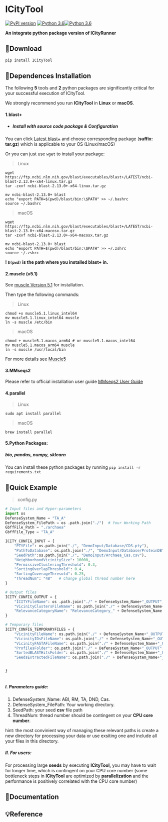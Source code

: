 # ICityTool	

[![PyPI version](https://img.shields.io/badge/pypi-v0.1-yellowgreen?logo=pypi&logoColor=yellow)](https://badge.fury.io/py/ICityTool) [![Python 3.6](https://img.shields.io/badge/python-3.6%7C3.7%7C3.8%7C3.9-yellowgreen?style=flat&logo=python&logoColor=yellow&color=blue)](https://badge.fury.io/py/ICityTool)[![Python 3.6](https://img.shields.io/badge/GitHub-repository-yellowgreen?style=flat&logo=github&logoColor=white&color=blue)](https://github.com/sysu-software-2022/ICityTool)

**An integrate python package version of ICityRunner**

## 🌟Download

```python
pip install ICityTool
```



## 🔌Dependences Installation

The following **5** tools and **2** python packages are significantly critical for your successful execution of ICityTool.

We strongly recommend you run **ICityTool** in **Linux** or **macOS**.



#### 1.blast+

- ##### Install with source code package & Configuration

You can click [Latest blast+](https://ftp.ncbi.nlm.nih.gov/blast/executables/blast+/LATEST/) and choose corresponding package (**suffix: tar.gz**) which is applicable to your OS (Linux/macOS)

Or you can just use `wget` to install your package:



> Linux

```shell
wget https://ftp.ncbi.nlm.nih.gov/blast/executables/blast+/LATEST/ncbi-blast-2.13.0+-x64-linux.tar.gz
tar -zxvf ncbi-blast-2.13.0+-x64-linux.tar.gz
```



```shell
mv ncbi-blast-2.13.0+ blast
echo "export PATH=$(pwd)/blast/bin:\$PATH" >> ~/.bashrc
source ~/.bashrc
```



> macOS

```shell
wget https://ftp.ncbi.nlm.nih.gov/blast/executables/blast+/LATEST/ncbi-blast-2.13.0+-x64-macosx.tar.gz
tar -zxvf ncbi-blast-2.13.0+-x64-macosx.tar.gz
```



```shell
mv ncbi-blast-2.13.0+ blast
echo "export PATH=$(pwd)/blast/bin:\$PATH" >> ~/.zshrc
source ~/.zshrc
```

**!  `$(pwd)` is the path where you installed blast+ in.**





#### 2.muscle (v5.1)

See [muscle Version 5.1](https://github.com/rcedgar/muscle/releases/tag/v5.1) for installation.

Then type the following commands:

> Linux

```shell
chmod +x muscle5.1.linux_intel64
mv muscle5.1.linux_intel64 muscle
ln -s muscle /etc/bin
```



> macOS

```shell
chmod + muscle5.1.macos_arm64 # or muscle5.1.macos_intel64
mv muscle5.1.macos_arm64 muscle
ln -s muscle /usr/local/bin

```

For more details see [Muscle5](https://drive5.com/muscle5/)



#### 3.MMseqs2

Please refer to official installation user guide [MMseqs2 User Guide](https://github.com/soedinglab/mmseqs2/wiki#installation)



#### 4.parallel

> Linux 

```shell
sudo apt install parallel
```



> macOS

```shell
brew install parallel
```



#### 5.Python Packages:

##### bio, pandas, numpy, sklearn



You can install these python packages by running `pip install -r requirements.txt`



## 👾Quick Example
> config.py
```python
# Input files and Hyper-parameters
import os
DefenseSystem_Name = "TA_A"
DefenseSystem_FilePath = os .path.join("./")  # Your Working Path
GbffFile_Path = "./archaea"
GbffFile_Type = "TA_A"

ICITY_CONFIG_INPUT = {
    "PTYFile": os.path.join("./", "DemoInput/Database/CDS.pty"),
    "PathToDatabase": os.path.join("./", "DemoInput/Database/ProteinDB"),
    "SeedPath":os.path.join("./", "DemoInput/Archaea_Cas.csv"),
    "NeighborhoodVicinitySize": 10000,
    "PermissiveClusteringThreshold": 0.3,
    "SortingOverlapThreshold": 0.4,
    "SortingCoverageThresold": 0.25,
    "ThreadNum": "48"   # Change global thread number here
}

# Output files
ICITY_CONFIG_OUTPUT = {
    "ICITYFileName": os .path.join("./" + DefenseSystem_Name+"_OUTPUT", "Relevance_"+DefenseSystem_Name+".tsv"),
    "VicinityClustersFileName": os.path.join("./" + DefenseSystem_Name+"_OUTPUT", "VicinityPermissiveClustsLinear_"+DefenseSystem_Name+".tsv"),
    "RelevanceCategoryName": "RelevanceCategory_" + DefenseSystem_Name + ".csv"
}

# Temporary files
ICITY_CONFIG_TEMPORARYFILES = {
    "VicinityFileName": os.path.join("./" + DefenseSystem_Name+"_OUTPUT", "Vicinity_"+DefenseSystem_Name+".tsv"),
    "VicinityIDsFileName": os.path.join("./" + DefenseSystem_Name+"_OUTPUT", "VicinityIDs_"+DefenseSystem_Name+".lst"),
    "VicinityFASTAFileName": os.path.join("./" + DefenseSystem_Name+"_OUTPUT", "Vicinity_"+DefenseSystem_Name+".faa"),
    "ProfilesFolder": os.path.join("./" + DefenseSystem_Name+"_OUTPUT", "CLUSTERS_"+DefenseSystem_Name + "/"),
    "SortedBLASTHitsFolder": os.path.join("./" + DefenseSystem_Name+"_OUTPUT", "CLUSTERS_"+DefenseSystem_Name, "Sorted/"),
    "SeedsExtractedFileName": os.path.join("./" + DefenseSystem_Name+"_OUTPUT", "Seeds_" + DefenseSystem_Name + ".tsv"),


}



```

##### I. Parameters guide:

1. DefenseSystem_Name: ABI, RM, TA, DND, Cas.
2. DefenseSystem_FilePath: Your working directory.
3. SeedPath: your seed **csv** file path
4. ThreadNum: thread number should be contingent on your **CPU core number**.

hint: the most convinient way of managing these relevant paths is create a new directory for processing your data or use exsiting one and include all your files in this directory.



##### II. For users:

For processing large **seeds** by executing **ICityTool,** you may have to wait for longer time, which is contingent on your CPU core number (some bottleneck steps in **ICityTool** are optimized by **parallelization** and the performance is positively correlated with the CPU core number)











## 🧩Documentation





## 💡Reference
